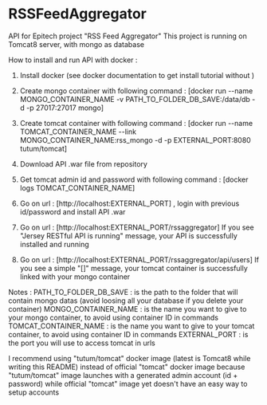 # RSSFeedAggregator

API for Epitech project "RSS Feed Aggregator"
This project is running on Tomcat8 server, with mongo as database

How to install and run API with docker :
1. Install docker (see docker documentation to get install tutorial without )

2. Create mongo container with following command : [docker run --name MONGO_CONTAINER_NAME -v PATH_TO_FOLDER_DB_SAVE:/data/db -d -p 27017:27017 mongo]

3. Create tomcat container with following command : [docker run --name TOMCAT_CONTAINER_NAME --link MONGO_CONTAINER_NAME:rss_mongo -d -p EXTERNAL_PORT:8080 tutum/tomcat]

4. Download API .war file from repository

5. Get tomcat admin id and password with following command : [docker logs TOMCAT_CONTAINER_NAME]

6. Go on url : [http://localhost:EXTERNAL_PORT] , login with previous id/password and install API .war

7. Go on url : [http://localhost:EXTERNAL_PORT/rssaggregator]
If you see "Jersey RESTful API is running" message, your API is successfully installed and running

8. Go on url : [http://localhost:EXTERNAL_PORT/rssaggregator/api/users]
If you see a simple "[]" message, your tomcat container is successfully linked with your mongo container


Notes :
PATH_TO_FOLDER_DB_SAVE	: is the path to the folder that will contain mongo datas (avoid loosing all your database if you delete your container)
MONGO_CONTAINER_NAME	: is the name you want to give to your mongo container, to avoid using container ID in commands
TOMCAT_CONTAINER_NAME	: is the name you want to give to your tomcat container, to avoid using container ID in commands
EXTERNAL_PORT		: is the port you will use to access tomcat in urls

I recommend using "tutum/tomcat" docker image (latest is Tomcat8 while writing this README) instead of official "tomcat" docker image because "tutum/tomcat" image launches with a generated admin account (id + password) while official "tomcat" image yet doesn't have an easy way to setup accounts
